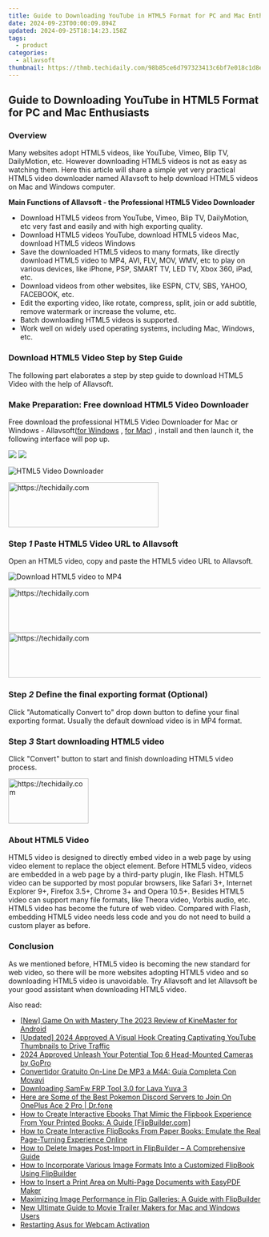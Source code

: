 ```yaml
---
title: Guide to Downloading YouTube in HTML5 Format for PC and Mac Enthusiasts
date: 2024-09-23T00:00:09.894Z
updated: 2024-09-25T18:14:23.158Z
tags:
  - product
categories:
  - allavsoft
thumbnail: https://thmb.techidaily.com/98b85ce6d797323413c6bf7e018c1d8e6594fdbbf15afde0abd2d98dfde1d7e0.jpg
---
```


## Guide to Downloading YouTube in HTML5 Format for PC and Mac Enthusiasts

### Overview

Many websites adopt HTML5 videos, like YouTube, Vimeo, Blip TV, DailyMotion, etc. However downloading HTML5 videos is not as easy as watching them. Here this article will share a simple yet very practical HTML5 video downloader named Allavsoft to help download HTML5 videos on Mac and Windows computer.

**Main Functions of Allavsoft - the Professional HTML5 Video Downloader**

* Download HTML5 videos from YouTube, Vimeo, Blip TV, DailyMotion, etc very fast and easily and with high exporting quality.
* Download HTML5 videos YouTube, download HTML5 videos Mac, download HTML5 videos Windows
* Save the downloaded HTML5 videos to many formats, like directly download HTML5 video to MP4, AVI, FLV, MOV, WMV, etc to play on various devices, like iPhone, PSP, SMART TV, LED TV, Xbox 360, iPad, etc.
* Download videos from other websites, like ESPN, CTV, SBS, YAHOO, FACEBOOK, etc.
* Edit the exporting video, like rotate, compress, split, join or add subtitle, remove watermark or increase the volume, etc.
* Batch downloading HTML5 videos is supported.
* Work well on widely used operating systems, including Mac, Windows, etc.

### Download HTML5 Video Step by Step Guide

The following part elaborates a step by step guide to download HTML5 Video with the help of Allavsoft.

### Make Preparation: Free download HTML5 Video Downloader

Free download the professional HTML5 Video Downloader for Mac or Windows - Allavsoft([for Windows](https://tools.techidaily.com/allavsoft/products/) , [for Mac](https://tools.techidaily.com/allavsoft/products/)) , install and then launch it, the following interface will pop up.

[![](https://www.allavsoft.com/how-to/../images/how-to/free-download-win.jpg)](https://tools.techidaily.com/allavsoft/products/) [![](https://www.allavsoft.com/how-to/../images/how-to/free-download-mac.jpg)](https://tools.techidaily.com/allavsoft/products/)

![HTML5 Video Downloader](https://www.allavsoft.com/how-to/../images/allavsoft/screen-shot-600.jpg)

<!-- affiliate ads begin -->
<a href="https://dhgate.sjv.io/c/5597632/2106655/12108" target="_top" id="2106655">
  <img src="//a.impactradius-go.com/display-ad/12108-2106655" border="0" alt="https://techidaily.com" width="300" height="90"/>
</a>
<img height="0" width="0" src="https://dhgate.sjv.io/i/5597632/2106655/12108" style="position:absolute;visibility:hidden;" border="0" />
<!-- affiliate ads end -->

### Step _1_ Paste HTML5 Video URL to Allavsoft

Open an HTML5 video, copy and paste the HTML5 video URL to Allavsoft.

![Download HTML5 video to MP4](https://www.allavsoft.com/how-to/../images/how-to/download-html5-video/download-html5-to-mp4.jpg)

<!-- affiliate ads begin -->
<a href="https://bluettide.pxf.io/c/5597632/2141683/17092" target="_top" id="2141683">
  <img src="//a.impactradius-go.com/display-ad/17092-2141683" border="0" alt="https://techidaily.com" width="728" height="90"/>
</a>
<img height="0" width="0" src="https://bluettide.pxf.io/i/5597632/2141683/17092" style="position:absolute;visibility:hidden;" border="0" />
<!-- affiliate ads end -->

<!-- affiliate ads begin -->
<a href="https://appsumo.8odi.net/c/5597632/2037475/7443" target="_top" id="2037475">
  <img src="//a.impactradius-go.com/display-ad/7443-2037475" border="0" alt="https://techidaily.com" width="728" height="90"/>
</a>
<img height="0" width="0" src="https://appsumo.8odi.net/i/5597632/2037475/7443" style="position:absolute;visibility:hidden;" border="0" />
<!-- affiliate ads end -->

### Step _2_ Define the final exporting format (Optional)

Click "Automatically Convert to" drop down button to define your final exporting format. Usually the default download video is in MP4 format.

### Step _3_ Start downloading HTML5 video

Click "Convert" button to start and finish downloading HTML5 video process.

<!-- affiliate ads begin -->
<a href="https://united.elfm.net/c/5597632/2139558/4704" target="_top" id="2139558">
  <img src="//a.impactradius-go.com/display-ad/4704-2139558" border="0" alt="https://techidaily.com" width="160" height="90"/>
</a>
<img height="0" width="0" src="https://united.elfm.net/i/5597632/2139558/4704" style="position:absolute;visibility:hidden;" border="0" />
<!-- affiliate ads end -->

### About HTML5 Video

HTML5 video is designed to directly embed video in a web page by using video element to replace the object element. Before HTML5 video, videos are embedded in a web page by a third-party plugin, like Flash. HTML5 video can be supported by most popular browsers, like Safari 3+, Internet Explorer 9+, Firefox 3.5+, Chrome 3+ and Opera 10.5+. Besides HTML5 video can support many file formats, like Theora video, Vorbis audio, etc. HTML5 video has become the future of web video. Compared with Flash, embedding HTML5 video needs less code and you do not need to build a custom player as before.

### Conclusion

As we mentioned before, HTML5 video is becoming the new standard for web video, so there will be more websites adopting HTML5 video and so downloading HTML5 video is unavoidable. Try Allavsoft and let Allavsoft be your good assistant when downloading HTML5 video.

<ins class="adsbygoogle"
     style="display:block"
     data-ad-format="autorelaxed"
     data-ad-client="ca-pub-7571918770474297"
     data-ad-slot="1223367746"></ins>

<ins class="adsbygoogle"
     style="display:block"
     data-ad-client="ca-pub-7571918770474297"
     data-ad-slot="8358498916"
     data-ad-format="auto"
     data-full-width-responsive="true"></ins>

<span class="atpl-alsoreadstyle">Also read:</span>
<div><ul>
<li><a href="https://some-knowledge.techidaily.com/new-game-on-with-mastery-the-2023-review-of-kinemaster-for-android/"><u>[New] Game On with Mastery The 2023 Review of KineMaster for Android</u></a></li>
<li><a href="https://facebook-record-videos.techidaily.com/updated-2024-approved-a-visual-hook-creating-captivating-youtube-thumbnails-to-drive-traffic/"><u>[Updated] 2024 Approved A Visual Hook Creating Captivating YouTube Thumbnails to Drive Traffic</u></a></li>
<li><a href="https://some-guidance.techidaily.com/2024-approved-unleash-your-potential-top-6-head-mounted-cameras-by-gopro/"><u>2024 Approved Unleash Your Potential Top 6 Head-Mounted Cameras by GoPro</u></a></li>
<li><a href="https://techtrends.techidaily.com/convertidor-gratuito-on-line-de-mp3-a-m4a-guia-completa-con-movavi/"><u>Convertidor Gratuito On-Line De MP3 a M4A: Guía Completa Con Movavi</u></a></li>
<li><a href="https://android-unlock.techidaily.com/downloading-samfw-frp-tool-30-for-lava-yuva-3-by-drfone-android/"><u>Downloading SamFw FRP Tool 3.0 for Lava Yuva 3</u></a></li>
<li><a href="https://android-pokemon-go.techidaily.com/here-are-some-of-the-best-pokemon-discord-servers-to-join-on-oneplus-ace-2-pro-drfone-by-drfone-virtual-android/"><u>Here are Some of the Best Pokemon Discord Servers to Join On OnePlus Ace 2 Pro | Dr.fone</u></a></li>
<li><a href="https://win-popular.techidaily.com/how-to-create-interactive-ebooks-that-mimic-the-flipbook-experience-from-your-printed-books-a-guide-flipbuildercom/"><u>How to Create Interactive Ebooks That Mimic the Flipbook Experience From Your Printed Books: A Guide [FlipBuilder.com]</u></a></li>
<li><a href="https://win-popular.techidaily.com/how-to-create-interactive-flipbooks-from-paper-books-emulate-the-real-page-turning-experience-online/"><u>How to Create Interactive FlipBooks From Paper Books: Emulate the Real Page-Turning Experience Online</u></a></li>
<li><a href="https://win-popular.techidaily.com/how-to-delete-images-post-import-in-flipbuilder-a-comprehensive-guide/"><u>How to Delete Images Post-Import in FlipBuilder – A Comprehensive Guide</u></a></li>
<li><a href="https://win-popular.techidaily.com/how-to-incorporate-various-image-formats-into-a-customized-flipbook-using-flipbuilder/"><u>How to Incorporate Various Image Formats Into a Customized FlipBook Using FlipBuilder</u></a></li>
<li><a href="https://win-popular.techidaily.com/how-to-insert-a-print-area-on-multi-page-documents-with-easypdf-maker/"><u>How to Insert a Print Area on Multi-Page Documents with EasyPDF Maker</u></a></li>
<li><a href="https://win-popular.techidaily.com/maximizing-image-performance-in-flip-galleries-a-guide-with-flipbuilder/"><u>Maximizing Image Performance in Flip Galleries: A Guide with FlipBuilder</u></a></li>
<li><a href="https://ai-video-apps.techidaily.com/new-ultimate-guide-to-movie-trailer-makers-for-mac-and-windows-users/"><u>New Ultimate Guide to Movie Trailer Makers for Mac and Windows Users</u></a></li>
<li><a href="https://network-issues.techidaily.com/restarting-asus-for-webcam-activation/"><u>Restarting Asus for Webcam Activation</u></a></li>
</ul></div>

